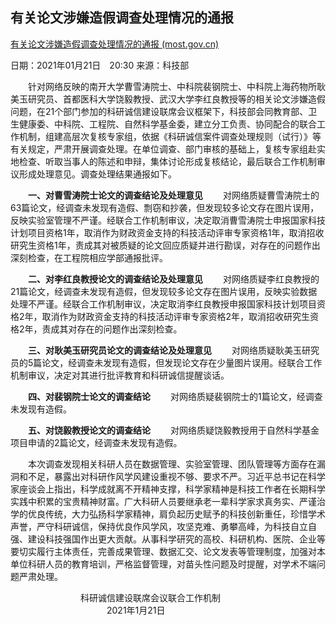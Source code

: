 ## 有关论文涉嫌造假调查处理情况的通报

[有关论文涉嫌造假调查处理情况的通报 (most.gov.cn)](http://www.most.gov.cn/tztg/202101/t20210121_160971.htm)

日期：2021年01月21日　20:30   来源：科技部

　　针对网络反映的南开大学曹雪涛院士、中科院裴钢院士、中科院上海药物所耿美玉研究员、首都医科大学饶毅教授、武汉大学李红良教授等的相关论文涉嫌造假问题，在21个部门参加的科研诚信建设联席会议框架下，科技部会同教育部、卫生健康委、中科院、工程院、自然科学基金委，建立分工负责、协同配合的联合工作机制，组建高层次复核专家组，依据《科研诚信案件调查处理规则（试行）》等有关规定，严肃开展调查处理。在单位调查、部门审核的基础上，复核专家组赴实地检查、听取当事人的陈述和申辩，集体讨论形成复核结论，最后联合工作机制审议形成处理意见。调查处理结果通报如下。

　　**一、对曹雪涛院士论文的调查结论及处理意见**
　　对网络质疑曹雪涛院士的63篇论文，经调查未发现有造假、剽窃和抄袭，但发现较多论文存在图片误用，反映实验室管理不严谨。经联合工作机制审议，决定取消曹雪涛院士申报国家科技计划项目资格1年，取消作为财政资金支持的科技活动评审专家资格1年，取消招收研究生资格1年，责成其对被质疑的论文回应质疑并进行勘误，对存在的问题作出深刻检查，在工程院相应学部通报批评。

　　**二、对李红良教授论文的调查结论及处理意见**
　　对网络质疑李红良教授的21篇论文，经调查未发现有造假，但发现较多论文存在图片误用，反映实验数据处理不严谨。经联合工作机制审议，决定取消李红良教授申报国家科技计划项目资格2年，取消作为财政资金支持的科技活动评审专家资格2年，取消招收研究生资格2年，责成其对存在的问题作出深刻检查。

　　**三、对耿美玉研究员论文的调查结论及处理意见**
　　对网络质疑耿美玉研究员的5篇论文，经调查未发现有造假，但发现论文存在少量图片误用。经联合工作机制审议，决定对其进行批评教育和科研诚信提醒谈话。

　　**四、对裴钢院士论文的调查结论**
　　对网络质疑裴钢院士的1篇论文，经调查未发现有造假。

　　**五、对饶毅教授论文的调查结论**
　　对网络质疑饶毅教授用于自然科学基金项目申请的2篇论文，经调查未发现有造假。

　　本次调查发现相关科研人员在数据管理、实验室管理、团队管理等方面存在漏洞和不足，暴露出对科研作风学风建设重视不够、要求不严。习近平总书记在科学家座谈会上指出，科学成就离不开精神支撑，科学家精神是科技工作者在长期科学实践中积累的宝贵精神财富。广大科研人员要继承老一辈科学家求真务实、严谨治学的优良传统，大力弘扬科学家精神，肩负起历史赋予的科技创新重任，珍惜学术声誉，严守科研诚信，保持优良作风学风，攻坚克难、勇攀高峰，为科技自立自强、建设科技强国作出更大贡献。从事科学研究的高校、科研机构、医院、企业等要切实履行主体责任，完善成果管理、数据汇交、论文发表等管理制度，加强对本单位科研人员的教育培训，严格监督管理，对苗头性问题及时提醒，对学术不端问题严肃处理。


　　　　　　　　科研诚信建设联席会议联合工作机制
　　　　　　　　　　　2021年1月21日
